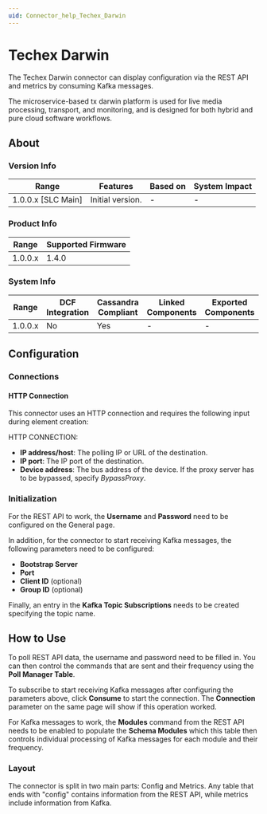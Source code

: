 ```yaml
---
uid: Connector_help_Techex_Darwin
---
```


# Techex Darwin

The Techex Darwin connector can display configuration via the REST API and metrics by consuming Kafka messages.

The microservice-based tx darwin platform is used for live media processing, transport, and monitoring, and is designed for both hybrid and pure cloud software workflows.

## About

### Version Info

| Range              | Features         | Based on | System Impact |
|--------------------|------------------|----------|---------------|
| 1.0.0.x [SLC Main] | Initial version. | -        | -             |

### Product Info

| Range   | Supported Firmware |
|---------|--------------------|
| 1.0.0.x | 1.4.0              |

### System Info

| Range   | DCF Integration | Cassandra Compliant | Linked Components | Exported Components |
|---------|-----------------|---------------------|-------------------|---------------------|
| 1.0.0.x | No              | Yes                 | -                 | -                   |

## Configuration

### Connections

#### HTTP Connection

This connector uses an HTTP connection and requires the following input during element creation:

HTTP CONNECTION:

- **IP address/host**: The polling IP or URL of the destination.
- **IP port**: The IP port of the destination.
- **Device address**: The bus address of the device. If the proxy server has to be bypassed, specify *BypassProxy*.

### Initialization

For the REST API to work, the **Username** and **Password** need to be configured on the General page.

In addition, for the connector to start receiving Kafka messages, the following parameters need to be configured:

- **Bootstrap Server**
- **Port**
- **Client ID** (optional)
- **Group ID** (optional)

Finally, an entry in the **Kafka Topic Subscriptions** needs to be created specifying the topic name.

## How to Use

To poll REST API data, the username and password need to be filled in. You can then control the commands that are sent and their frequency using the **Poll Manager Table**.

To subscribe to start receiving Kafka messages after configuring the parameters above, click **Consume** to start the connection. The **Connection** parameter on the same page will show if this operation worked.

For Kafka messages to work, the **Modules** command from the REST API needs to be enabled to populate the **Schema Modules** which this table then controls individual processing of Kafka messages for each module and their frequency.

### Layout

The connector is split in two main parts: Config and Metrics. Any table that ends with "config" contains information from the REST API, while metrics include information from Kafka.
